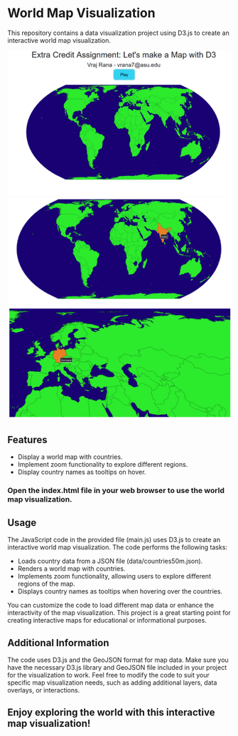 # World Map Visualization

This repository contains a data visualization project using D3.js to create an interactive world map visualization.

![images/world-map.PNG](imgs/world-map.PNG)
![images/Tooltip.PNG](imgs/Tooltip.PNG)
![images/zoom-in.PNG](imgs/zoom-in.PNG)

## Features

- Display a world map with countries.
- Implement zoom functionality to explore different regions.
- Display country names as tooltips on hover.

### Open the index.html file in your web browser to use the world map visualization.

## Usage

The JavaScript code in the provided file (main.js) uses D3.js to create an interactive world map visualization. The code performs the following tasks:

- Loads country data from a JSON file (data/countries50m.json).
- Renders a world map with countries.
- Implements zoom functionality, allowing users to explore different regions of the map.
- Displays country names as tooltips when hovering over the countries.

You can customize the code to load different map data or enhance the interactivity of the map visualization. This project is a great starting point for creating interactive maps for educational or informational purposes.

## Additional Information
The code uses D3.js and the GeoJSON format for map data. Make sure you have the necessary D3.js library and GeoJSON file included in your project for the visualization to work. Feel free to modify the code to suit your specific map visualization needs, such as adding additional layers, data overlays, or interactions.

## Enjoy exploring the world with this interactive map visualization!